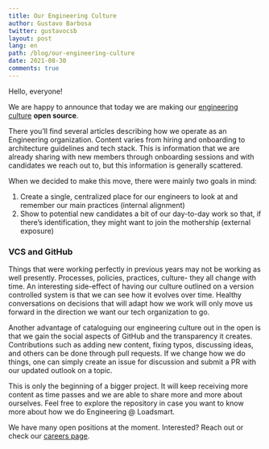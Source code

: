 ```yaml
---
title: Our Engineering Culture
author: Gustavo Barbosa
twitter: gustavocsb
layout: post
lang: en
path: /blog/our-engineering-culture
date: 2021-08-30
comments: true
---
```

Hello, everyone!

We are happy to announce that today we are making our [engineering culture](https://github.com/loadsmart/culture) **open source**.

There you’ll find several articles describing how we operate as an Engineering organization. Content varies from hiring and onboarding to architecture guidelines and tech stack. This is information that we are already sharing with new members through onboarding sessions and with candidates we reach out to, but this information is generally scattered.

When we decided to make this move, there were mainly two goals in mind:
1. Create a single, centralized place for our engineers to look at and remember our main practices (internal alignment)
2. Show to potential new candidates a bit of our day-to-day work so that, if there’s identification, they might want to join the mothership (external exposure)

### VCS and GitHub

Things that were working perfectly in previous years may not be working as well presently. Processes, policies, practices, culture- they all change with time. An interesting side-effect of having our culture outlined on a version controlled system is that we can see how it evolves over time. Healthy conversations on decisions that will adapt how we work will only move us forward in the direction we want our tech organization to go.

Another advantage of cataloguing our engineering culture out in the open is that we gain the social aspects of GitHub and the transparency it creates. Contributions such as adding new content, fixing typos, discussing ideas, and others can be done through pull requests. If we change how we do things, one can simply create an issue for discussion and submit a PR with our updated outlook on a topic. 

This is only the beginning of a bigger project. It will keep receiving more content as time passes and we are able to share more and more about ourselves. Feel free to explore the repository in case you want to know more about how we do Engineering @ Loadsmart.

We have many open positions at the moment. Interested? Reach out or check our [careers page](https://loadsmart.com/careers/).